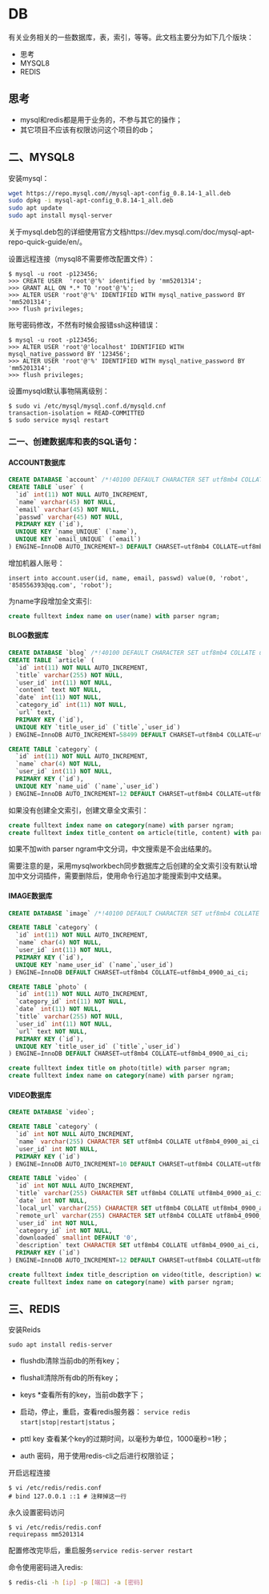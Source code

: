 # DB

有关业务相关的一些数据库，表，索引，等等。此文档主要分为如下几个版块：

* 思考
* MYSQL8
* REDIS

## 思考

* mysql和redis都是用于业务的，不参与其它的操作；
* 其它项目不应该有权限访问这个项目的db；

## 二、MYSQL8

安装mysql：
```bash
wget https://repo.mysql.com//mysql-apt-config_0.8.14-1_all.deb
sudo dpkg -i mysql-apt-config_0.8.14-1_all.deb
sudo apt update
sudo apt install mysql-server
```
关于mysql.deb包的详细使用官方文档https://dev.mysql.com/doc/mysql-apt-repo-quick-guide/en/。

设置远程连接（mysql8不需要修改配置文件）：
```
$ mysql -u root -p123456;
>>> CREATE USER  'root'@'%' identified by 'mm5201314';
>>> GRANT ALL ON *.* TO 'root'@'%';
>>> ALTER USER 'root'@'%' IDENTIFIED WITH mysql_native_password BY 'mm5201314';
>>> flush privileges;
```

账号密码修改，不然有时候会报错ssh这种错误：
```
$ mysql -u root -p123456;
>>> ALTER USER 'root'@'localhost' IDENTIFIED WITH mysql_native_password BY '123456';
>>> ALTER USER 'root'@'%' IDENTIFIED WITH mysql_native_password BY 'mm5201314';
>>> flush privileges;
```

设置mysqld默认事物隔离级别：
```
$ sudo vi /etc/mysql/mysql.conf.d/mysqld.cnf
transaction-isolation = READ-COMMITTED
$ sudo service mysql restart
```

### 二一、创建数据库和表的SQL语句：

#### ACCOUNT数据库

```sql
CREATE DATABASE `account` /*!40100 DEFAULT CHARACTER SET utf8mb4 COLLATE utf8mb4_0900_ai_ci */ /*!80016 DEFAULT ENCRYPTION='N' */;
CREATE TABLE `user` (
  `id` int(11) NOT NULL AUTO_INCREMENT,
  `name` varchar(45) NOT NULL,
  `email` varchar(45) NOT NULL,
  `passwd` varchar(45) NOT NULL,
  PRIMARY KEY (`id`),
  UNIQUE KEY `name_UNIQUE` (`name`),
  UNIQUE KEY `email_UNIQUE` (`email`)
) ENGINE=InnoDB AUTO_INCREMENT=3 DEFAULT CHARSET=utf8mb4 COLLATE=utf8mb4_0900_ai_ci;
```

增加机器人账号：
```
insert into account.user(id, name, email, passwd) value(0, 'robot', '858556393@qq.com', 'robot');
```

为name字段增加全文索引:
```sql
create fulltext index name on user(name) with parser ngram;
```

#### BLOG数据库

```sql
CREATE DATABASE `blog` /*!40100 DEFAULT CHARACTER SET utf8mb4 COLLATE utf8mb4_0900_ai_ci */ /*!80016 DEFAULT ENCRYPTION='N' */;
CREATE TABLE `article` (
  `id` int(11) NOT NULL AUTO_INCREMENT,
  `title` varchar(255) NOT NULL,
  `user_id` int(11) NOT NULL,
  `content` text NOT NULL,
  `date` int(11) NOT NULL,
  `category_id` int(11) NOT NULL,
  `url` text,
  PRIMARY KEY (`id`),
  UNIQUE KEY `title_user_id` (`title`,`user_id`)
) ENGINE=InnoDB AUTO_INCREMENT=58499 DEFAULT CHARSET=utf8mb4 COLLATE=utf8mb4_0900_ai_ci;

CREATE TABLE `category` (
  `id` int(11) NOT NULL AUTO_INCREMENT,
  `name` char(4) NOT NULL,
  `user_id` int(11) NOT NULL,
  PRIMARY KEY (`id`),
  UNIQUE KEY `name_uid` (`name`,`user_id`)
) ENGINE=InnoDB AUTO_INCREMENT=12 DEFAULT CHARSET=utf8mb4 COLLATE=utf8mb4_0900_ai_ci;
```

如果没有创建全文索引，创建文章全文索引：
```sql
create fulltext index name on category(name) with parser ngram;
create fulltext index title_content on article(title, content) with parser ngram;
```
如果不加with parser ngram中文分词，中文搜索是不会出结果的。

需要注意的是，采用mysqlworkbech同步数据库之后创建的全文索引没有默认增加中文分词插件，需要删除后，使用命令行追加才能搜索到中文结果。

#### IMAGE数据库

```sql
CREATE DATABASE `image` /*!40100 DEFAULT CHARACTER SET utf8mb4 COLLATE utf8mb4_0900_ai_ci */ /*!80016 DEFAULT ENCRYPTION='N' */;

CREATE TABLE `category` (
  `id` int(11) NOT NULL AUTO_INCREMENT,
  `name` char(4) NOT NULL,
  `user_id` int(11) NOT NULL,
  PRIMARY KEY (`id`),
  UNIQUE KEY `name_user_id` (`name`,`user_id`)
) ENGINE=InnoDB DEFAULT CHARSET=utf8mb4 COLLATE=utf8mb4_0900_ai_ci;

CREATE TABLE `photo` (
  `id` int(11) NOT NULL AUTO_INCREMENT,
  `category_id` int(11) NOT NULL,
  `date` int(11) NOT NULL,
  `title` varchar(255) NOT NULL,
  `user_id` int(11) NOT NULL,
  `url` text NOT NULL,
  PRIMARY KEY (`id`),
  UNIQUE KEY `title_user_id` (`title`,`user_id`)
) ENGINE=InnoDB DEFAULT CHARSET=utf8mb4 COLLATE=utf8mb4_0900_ai_ci;

create fulltext index title on photo(title) with parser ngram;
create fulltext index name on category(name) with parser ngram;
```

#### VIDEO数据库

```sql
CREATE DATABASE `video`;

CREATE TABLE `category` (
  `id` int NOT NULL AUTO_INCREMENT,
  `name` varchar(255) CHARACTER SET utf8mb4 COLLATE utf8mb4_0900_ai_ci NOT NULL,
  `user_id` int NOT NULL,
  PRIMARY KEY (`id`)
) ENGINE=InnoDB AUTO_INCREMENT=10 DEFAULT CHARSET=utf8mb4 COLLATE=utf8mb4_0900_ai_ci;

CREATE TABLE `video` (
  `id` int NOT NULL AUTO_INCREMENT,
  `title` varchar(255) CHARACTER SET utf8mb4 COLLATE utf8mb4_0900_ai_ci NOT NULL,
  `date` int NOT NULL,
  `local_url` varchar(255) CHARACTER SET utf8mb4 COLLATE utf8mb4_0900_ai_ci DEFAULT NULL,
  `remote_url` varchar(255) CHARACTER SET utf8mb4 COLLATE utf8mb4_0900_ai_ci DEFAULT NULL,
  `user_id` int NOT NULL,
  `category_id` int NOT NULL,
  `downloaded` smallint DEFAULT '0',
  `description` text CHARACTER SET utf8mb4 COLLATE utf8mb4_0900_ai_ci,
  PRIMARY KEY (`id`)
) ENGINE=InnoDB AUTO_INCREMENT=12 DEFAULT CHARSET=utf8mb4 COLLATE=utf8mb4_0900_ai_ci;

create fulltext index title_description on video(title, description) with parser ngram;
create fulltext index name on category(name) with parser ngram;
```

## 三、REDIS

安装Reids
```
sudo apt install redis-server
```

* flushdb清除当前db的所有key；

* flushall清除所有db的所有key；

* keys *查看所有的key，当前db数字下；

* 启动，停止，重启，查看redis服务器：
`service redis start|stop|restart|status`；

* pttl key 查看某个key的过期时间，以毫秒为单位，1000毫秒=1秒；

* auth 密码，用于使用redis-cli之后进行权限验证；

开启远程连接
```
$ vi /etc/redis/redis.conf
# bind 127.0.0.1 ::1 # 注释掉这一行
```

永久设置密码访问
```
$ vi /etc/redis/redis.conf
requirepass mm5201314
```

配置修改完毕后，重启服务`service redis-server restart`

命令使用密码进入redis:
```bash
$ redis-cli -h [ip] -p [端口] -a [密码]
```